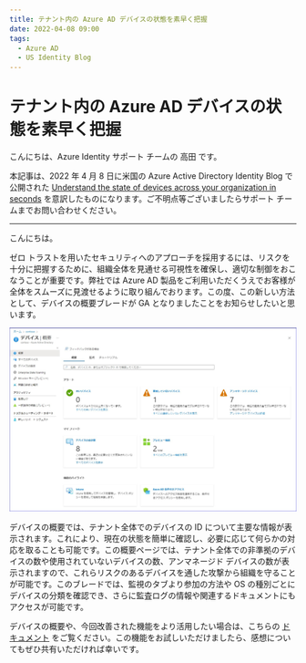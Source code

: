 ```yaml
---
title: テナント内の Azure AD デバイスの状態を素早く把握
date: 2022-04-08 09:00
tags:
  - Azure AD
  - US Identity Blog
---
```


# テナント内の Azure AD デバイスの状態を素早く把握

こんにちは、Azure Identity サポート チームの 高田 です。

本記事は、2022 年 4 月 8 日に米国の Azure Active Directory Identity Blog で公開された [Understand the state of devices across your organization in seconds](https://techcommunity.microsoft.com/t5/azure-active-directory-identity/understand-the-state-of-devices-across-your-organization-in/ba-p/3118020) を意訳したものになります。ご不明点等ございましたらサポート チームまでお問い合わせください。

---

こんにちは。

ゼロ トラストを用いたセキュリティへのアプローチを採用するには、リスクを十分に把握するために、組織全体を見通せる可視性を確保し、適切な制御をおこなうことが重要です。弊社では Azure AD 製品をご利用いただくうえでお客様が全体をスムーズに見渡せるように取り組んでおります。この度、この新しい方法として、デバイスの概要ブレードが GA となりましたことをお知らせしたいと思います。

![](./understand-the-state-of-devices-across-your-organization/pic.jpg)

デバイスの概要では、テナント全体でのデバイスの ID について主要な情報が表示されます。これにより、現在の状態を簡単に確認し、必要に応じて何らかの対応を取ることも可能です。この概要ページでは、テナント全体での非準拠のデバイスの数や使用されていないデバイスの数、アンマネージド デバイスの数が表示されますので、これらリスクのあるデバイスを通した攻撃から組織を守ることが可能です。このブレードでは、監視のタブより参加の方法や OS の種別ごとにデバイスの分類を確認でき、さらに監査ログの情報や関連するドキュメントにもアクセスが可能です。

デバイスの概要や、今回改善された機能をより活用したい場合は、こちらの [ドキュメント](https://docs.microsoft.com/ja-jp/azure/active-directory/devices/device-management-azure-portal) をご覧ください。この機能をお試しいただけましたら、感想についてもぜひ共有いただければ幸いです。
